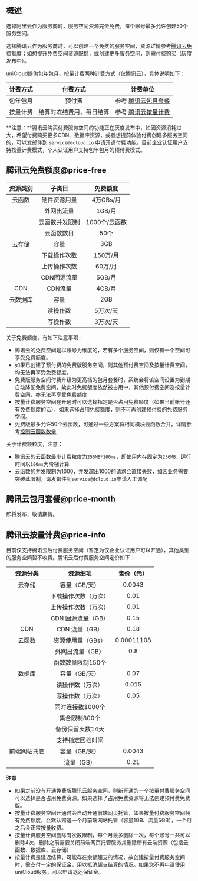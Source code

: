 ## 概述

选择阿里云作为服务商时，服务空间资源完全免费，每个账号最多允许创建50个服务空间。

选择腾讯云作为服务商时，可以创建一个免费的服务空间，资源详情参考[腾讯云免费额度](uniCloud/price?id=price-free)；如想提升免费空间资源配额，或创建更多服务空间，则需付费购买（灰度发布中）。

uniCloud提供包年包月、按量计费两种计费方式（仅腾讯云），具体说明如下：

|计费方式	|付费方式									|计费单位																							|
|:-:			|:-:											|:-:																									|
|包年包月	|预付费										|参考 [腾讯云包月套餐]()																|
|按量计费	|结算时冻结费用，每日结算	|参考 [腾讯云按量计费](uniCloud/price?id=price-info)|

**注意：**腾讯云购买付费服务空间的功能正在灰度发布中，如因资源消耗过大，希望付费购买更多CDN、数据库资源，或者想提前体验付费创建多服务空间的，可以发邮件到 `service@dcloud.io` 申请开通付费功能。目前企业认证用户支持按量计费模式，个人认证用户支持包年包月的预付费模式。

## 腾讯云免费额度@price-free

|资源类别	|子类目					|免费额度			|
|:-:			|:-:						|:-:					|
|云函数		|硬件资源用量		|4万GBs/月		|
|					|外网出流量			|1GB/月				|
|					|云函数并发限制	|1000个/云函数|
|					|云函数数目			|50个					|
|云存储		|容量						|3GB					|
|					|下载操作次数		|150万/月			|
|					|上传操作次数		|60万/月			|
|					|CDN回源流量		|5GB/月				|
|CDN			|CDN流量				|4GB/月				|
|云数据库	|容量						|2GB					|
|					|读操作数				|5万次/天			|
|					|写操作数				|3万次/天			|

关于免费额度，有如下注意事项：

- 腾讯云的免费空间是以账号为维度的，若有多个服务空间，则仅有一个空间可享受免费额度。
- 如果已创建了预付费的免费版服务空间，则其他预付费空间及按量计费空间，均无法再享受免费额度。
- 免费版服务空间付费升级为更高档的包月套餐时，系统会将该空间设置为到期自动降配免费空间，故此时免费额度依然被占用中，其他预付费空间及按量计费空间，亦无法再享受免费额度
- 按量计费服务空间在开通时可以选择指定是否占用免费额度（如果当前账号还有免费额度的话），如果选择占用免费额度，则不可再创建预付费的免费服务空间。
- 免费版最多允许50个云函数，可通过一些方案将相同模块云函数合并，详情参考[控制云函数数量](uniCloud/faq?id=merge-functions)	

关于计费颗粒度，注意：
- 腾讯云的云函数最小计费粒度为`256MB*100ms`，即使用内存固定为`256MB`，运行时间以`100ms`为阶梯计算
- 云函数的并发限制为1000，并发超出1000的请求会直接失败，如因业务需要突破此限制，请发邮件到`service@dcloud.io`申请人工调配

## 腾讯云包月套餐@price-month

即将发布，敬请期待。

## 腾讯云按量计费@price-info

目前仅支持腾讯云后付费服务空间（暂定为仅企业认证用户可以开通），其他类型的服务空间暂不收费。腾讯云后付费服务空间定价如下：

|资源分类			|资源细项							|售价（元）	|
|:-:					|:-:									|:-:				|
|云存储				|容量（GB/天）				|0.0043			|
|							|下载操作次数（万次）	|0.01				|
|							|上传操作次数（万次）	|0.01				|
|							|CDN 回源流量（GB）		|0.15				|
|CDN					|CDN 流量（GB）				|0.18				|
|云函数				|资源使用量（GBs）		|0.00011108	|
|							|外网出流量（GB）			|0.8				|
|							|函数数量限制150个		|						|
|数据库				|容量（GB/天）				|0.07				|
|							|读操作数（万次）			|0.015			|
|							|写操作数（万次）			|0.05				|
|							|同时连接数1000个			|						|
|							|集合限制800个				|						|
|							|备份保留天数14天			|						|
|							|支持指定回档时间			|						|
|前端网站托管	|容量（GB/天）				|0.0043			|
|							|流量（GB）						|0.21				|

**注意**

- 如果之前没有开通免费版腾讯云服务空间，则新开通的一个按量付费服务空间可以选择是否占用免费资源。如果选择了占用免费资源将无法创建预付费免费版。
- 按量计费服务空间开通时会自动开通前端网页托管，如果按量付费服务空间拥有免费额度，会默认赠送一个月前端网站托管（容量1GB、流量5GB），一个月之后会正常按量收费。
- 按量计费服务空间删除有次数限制，每个月最多删除一次，每个账号一共可以删除4次，删除之前需要关闭前端网页托管服务并删除所有云端资源（包括云函数、数据库、云存储）
- 按量计费是延迟结算，可能存在余额超支的情况，故创建按量付费服务空间时，需支付一定的保证金，用以抵消超支结算的情况。如果您不再申请使用uniCloud服务，可以申请退还保证金。
